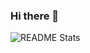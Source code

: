 ### Hi there 👋

![README Stats](https://github-readme-stats.vercel.app/api?username=ethanhuang13&show_icons=true&hide_title=true&count_private=true)

<!--
**allen870619/allen870619** is a ✨ _special_ ✨ repository because its `README.md` (this file) appears on your GitHub profile.

Here are some ideas to get you started:

- 🔭 I’m currently working on ...
- 🌱 I’m currently learning ...
- 👯 I’m looking to collaborate on ...
- 🤔 I’m looking for help with ...
- 💬 Ask me about ...
- 📫 How to reach me: ...
- 😄 Pronouns: ...
- ⚡ Fun fact: ...
-->
